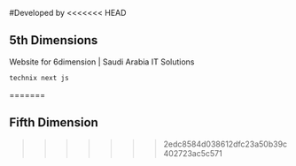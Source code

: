 #Developed by
<<<<<<< HEAD
## 5th Dimensions
Website for 6dimension | Saudi Arabia IT Solutions 

```bash
technix next js


```
=======
## Fifth Dimension
>>>>>>> 2edc8584d038612dfc23a50b39c402723ac5c571
